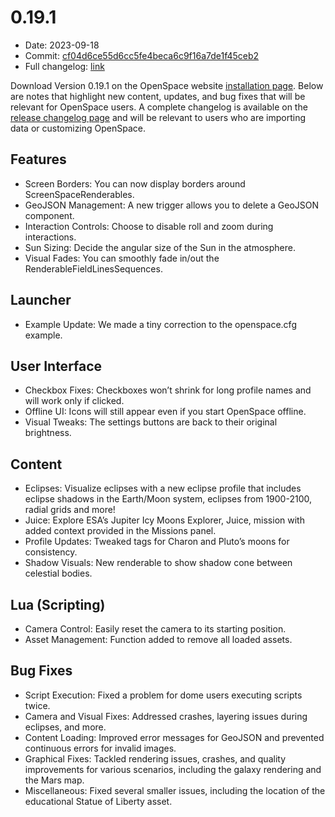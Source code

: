 # 0.19.1
 - Date: 2023-09-18
 - Commit: [cf04d6ce55d6cc5fe4beca6c9f16a7de1f45ceb2](https://github.com/OpenSpace/OpenSpace/commit/cf04d6ce55d6cc5fe4beca6c9f16a7de1f45ceb2)
 - Full changelog: [link](https://github.com/OpenSpace/OpenSpace/releases/tag/releases%2Fv0.19.1)

Download Version 0.19.1 on the OpenSpace website [installation page](https://openspaceproject.com/version-0191). Below are notes that highlight new content, updates, and bug fixes that will be relevant for OpenSpace users. A complete changelog is available on the [release changelog page](https://github.com/OpenSpace/OpenSpace/releases/tag/releases%2Fv0.19.1) and will be relevant to users who are importing data or customizing OpenSpace.

## Features
- Screen Borders: You can now display borders around ScreenSpaceRenderables.
- GeoJSON Management: A new trigger allows you to delete a GeoJSON component.
- Interaction Controls: Choose to disable roll and zoom during interactions.
- Sun Sizing: Decide the angular size of the Sun in the atmosphere.
- Visual Fades: You can smoothly fade in/out the RenderableFieldLinesSequences.

## Launcher
- Example Update: We made a tiny correction to the openspace.cfg example.

## User Interface
- Checkbox Fixes: Checkboxes won’t shrink for long profile names and will work only if clicked.
- Offline UI: Icons will still appear even if you start OpenSpace offline.
- Visual Tweaks: The settings buttons are back to their original brightness.

## Content
- Eclipses: Visualize eclipses with a new eclipse profile that includes eclipse shadows in the Earth/Moon system, eclipses from 1900-2100, radial grids and more!
- Juice: Explore ESA’s Jupiter Icy Moons Explorer, Juice, mission with added context provided in the Missions panel.
- Profile Updates: Tweaked tags for Charon and Pluto’s moons for consistency.
- Shadow Visuals: New renderable to show shadow cone between celestial bodies.

## Lua (Scripting)
- Camera Control: Easily reset the camera to its starting position.
- Asset Management: Function added to remove all loaded assets.

## Bug Fixes
- Script Execution: Fixed a problem for dome users executing scripts twice.
- Camera and Visual Fixes: Addressed crashes, layering issues during eclipses, and more.
- Content Loading: Improved error messages for GeoJSON and prevented continuous errors for invalid images.
- Graphical Fixes: Tackled rendering issues, crashes, and quality improvements for various scenarios, including the galaxy rendering and the Mars map.
- Miscellaneous: Fixed several smaller issues, including the location of the educational Statue of Liberty asset.

